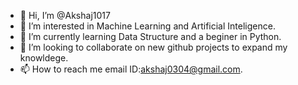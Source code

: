 - 👋 Hi, I’m @Akshaj1017
- 👀 I’m interested in Machine Learning and Artificial Inteligence.
- 🌱 I’m currently learning Data Structure and a beginer in Python.
- 💞️ I’m looking to collaborate on new github projects to expand my knowldege.
- 📫 How to reach me email ID:akshaj0304@gmail.com.

<!---
Akshaj1017/Akshaj1017 is a ✨ special ✨ repository because its `README.md` (this file) appears on your GitHub profile.
You can click the Preview link to take a look at your changes.
--->

